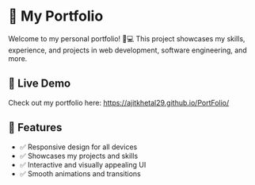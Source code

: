 # 🚀 My Portfolio

Welcome to my personal portfolio! 🎨💻 This project showcases my skills, experience, and projects in web development, software engineering, and more.

## 🔗 Live Demo
Check out my portfolio here: https://ajitkhetal29.github.io/PortFolio/

## 📌 Features
- ✅ Responsive design for all devices  
- ✅ Showcases my projects and skills  
- ✅ Interactive and visually appealing UI  
- ✅ Smooth animations and transitions  

